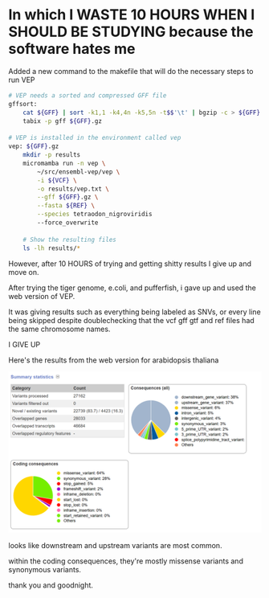 # In which I WASTE 10 HOURS WHEN I SHOULD BE STUDYING because the software hates me

Added a new command to the makefile that will do the necessary steps to run VEP

```bash
# VEP needs a sorted and compressed GFF file
gffsort:
	cat ${GFF} | sort -k1,1 -k4,4n -k5,5n -t$$'\t' | bgzip -c > ${GFF}.gz
	tabix -p gff ${GFF}.gz

# VEP is installed in the environment called vep
vep: ${GFF}.gz
	mkdir -p results
	micromamba run -n vep \
		~/src/ensembl-vep/vep \
		-i ${VCF} \
		-o results/vep.txt \
		--gff ${GFF}.gz \
		--fasta ${REF} \
		--species tetraodon_nigroviridis
		--force_overwrite 

	# Show the resulting files
	ls -lh results/*
```

However, after 10 HOURS of trying and getting shitty results I give up and move on.

After trying the tiger genome, e.coli, and pufferfish, i gave up and used the web version of VEP.

It was giving results such as everything being labeled as SNVs, or every line being skipped despite doublechecking that the vcf gff gtf and ref files had the same chromosome names.

I GIVE UP

Here's the results from the web version for arabidopsis thaliana

![overview](images/results.png)

looks like downstream and upstream variants are most common.

within the coding consequences, they're mostly missense variants and synonymous variants.

thank you and goodnight.

